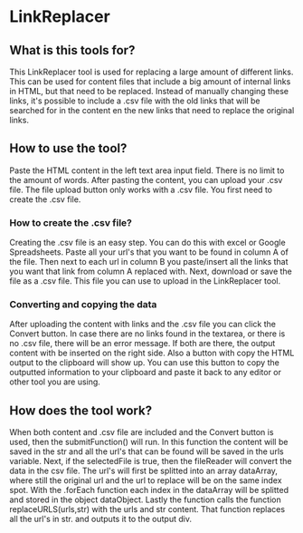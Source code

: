 # LinkReplacer
## What is this tools for?
This LinkReplacer tool is used for replacing a large amount of different links. This can be used for content files that include a big amount of internal links in HTML, but that need to be replaced. 
Instead of manually changing these links, it's possible to include a .csv file with the old links that will be searched for in the content en the new links that need to replace the original links. 
## How to use the tool? 
Paste the HTML content in the left text area input field. There is no limit to the amount of words. 
After pasting the content, you can upload your .csv file. The file upload button only works with a .csv file. You first need to create the .csv file. 
### How to create the .csv file? 
Creating the .csv file is an easy step. You can do this with excel or Google Spreadsheets. Paste all your url's that you want to be found in column A of the file. Then next to each url in column B you paste/insert all the links that you want that link from column A replaced with. Next, download or save the file as a .csv file. This file you can use to upload in the LinkReplacer tool. 
### Converting and copying the data
After uploading the content with links and the .csv file you can click the Convert button. In case there are no links found in the textarea, or there is no .csv file, there will be an error message.
If both are there, the output content with be inserted on the right side. Also a button with copy the HTML output to the clipboard will show up. You can use this button to copy the outputted information to your clipboard and paste it back to any editor or other tool you are using.
## How does the tool work? 
When both content and .csv file are included and the Convert button is used, then the submitFunction() will run. In this function the content will be saved in the str and all the url's that can be found will be saved in the urls variable. 
Next, if the selectedFile is true, then the fileReader will convert the data in the csv file. The url's will first be splitted into an array dataArray, where still the original url and the url to replace will be on the same index spot. With the .forEach function each index in the dataArray will be splitted and stored in the object dataObject. 
Lastly the function calls the function replaceURLS(urls,str) with the urls and str content. That function replaces all the url's in str. and outputs it to the output div. 